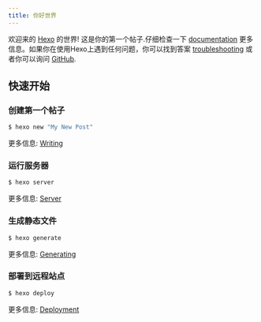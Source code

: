 ```yaml
---
title: 你好世界
---
```

欢迎来的 [Hexo](https://hexo.io/) 的世界! 这是你的第一个帖子.仔细检查一下 [documentation](https://hexo.io/docs/) 更多信息。如果你在使用Hexo上遇到任何问题，你可以找到答案 [troubleshooting](https://hexo.io/docs/troubleshooting.html) 或者你可以询问 [GitHub](https://github.com/hexojs/hexo/issues).

<!--more-->

## 快速开始

### 创建第一个帖子

``` bash
$ hexo new "My New Post"
```

更多信息: [Writing](https://hexo.io/docs/writing.html)

### 运行服务器

``` bash
$ hexo server
```

更多信息: [Server](https://hexo.io/docs/server.html)

### 生成静态文件

``` bash
$ hexo generate
```

更多信息: [Generating](https://hexo.io/docs/generating.html)

### 部署到远程站点

``` bash
$ hexo deploy
```

更多信息: [Deployment](https://hexo.io/docs/deployment.html)
